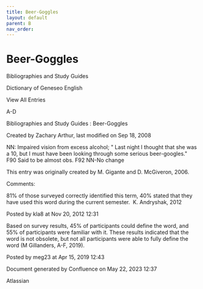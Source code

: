 ```yaml
---
title: Beer-Goggles
layout: default
parent: B
nav_order:
---
```


# Beer-Goggles

Bibliographies and Study Guides

Dictionary of Geneseo English

View All Entries

A-D

Bibliographies and Study Guides : Beer-Goggles

Created by  Zachary Arthur, last modified on Sep 18, 2008

NN: Impaired vision from excess alcohol; &quot; Last night I thought that she was a 10, but I must have been looking through some serious beer-googles.&quot; F90 Said to be almost obs. F92 NN-No change 

This entry was originally created by M. Gigante and D. McGiveron, 2006.

Comments:

81% of those surveyed correctly identified this term, 40% stated that they have used this word during the current semester.  K. Andryshak, 2012

Posted by kla8 at Nov 20, 2012 12:31

Based on survey results, 45% of participants could define the word, and 55% of participants were familiar with it. These results indicated that the word is not obsolete, but not all participants were able to fully define the word (M Gillanders, A-F, 2019).

Posted by meg23 at Apr 15, 2019 12:43

Document generated by Confluence on May 22, 2023 12:37

Atlassian
